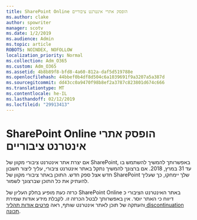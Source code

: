 ```yaml
---
title: SharePoint Online הופסק אתרי אינטרנט ציבוריים
ms.author: clake
author: spowriter
manager: scotv
ms.date: 1/2/2019
ms.audience: Admin
ms.topic: article
ROBOTS: NOINDEX, NOFOLLOW
localization_priority: Normal
ms.collection: Adm_O365
ms.custom: Adm_O365
ms.assetid: 4b8b89f8-bfd8-4a60-812a-daf5d519788e
ms.openlocfilehash: 44bbef0b4df8d504c6a1039691f9a3207a5a387d
ms.sourcegitcommit: dd43cc0a9470f98b8ef2a3787c823801d674c666
ms.translationtype: MT
ms.contentlocale: he-IL
ms.lasthandoff: 02/12/2019
ms.locfileid: "29913413"
---
```

# <a name="sharepoint-online-public-websites-are-being-discontinued"></a>SharePoint Online הופסק אתרי אינטרנט ציבוריים

אם יצרת אתר אינטרנט ציבורי מקוון של SharePoint, באפשרותך להמשיך להשתמש בו עד 31 במרץ, 2018. אם ברצונך להמשיך נתקל באתר אינטרנט ציבורי, עליך ליצור חשבון חדש אצל ספק חדש. התוכן באתר ציבורי מקוון של SharePoint שלך יימחקו, כך שעליך להעתיק את כל התוכן שברצונך לשמור.
  
כרזה כעת מופיע בחלק העליון של SharePoint Online באתר האינטרנט הציבורי כ דיווח כי האתר יוסר. אין באפשרותך לבטל הכרזה זו. לקבלת מידע אודות שמירת והעתקה של תוכן לאתר אינטרנט שותף, ראה [פרטים אודות תהליך discontinuation תכונה](https://go.microsoft.com/fwlink/?linkid=866980). 
  

